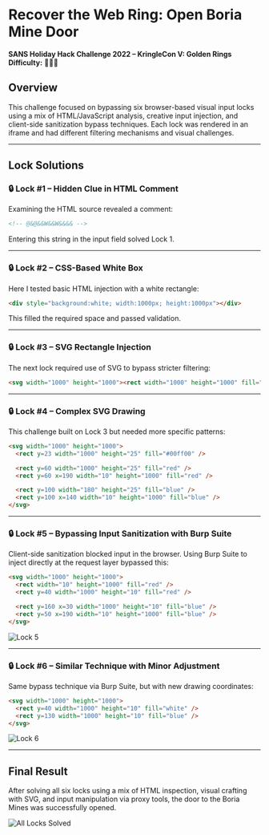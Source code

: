 # Recover the Web Ring: Open Boria Mine Door  
**SANS Holiday Hack Challenge 2022 – KringleCon V: Golden Rings**  
**Difficulty:** 🎄🎄🎄

## Overview  
This challenge focused on bypassing six browser-based visual input locks using a mix of HTML/JavaScript analysis, creative input injection, and client-side sanitization bypass techniques. Each lock was rendered in an iframe and had different filtering mechanisms and visual challenges.

---

## Lock Solutions

### 🔒 Lock #1 – Hidden Clue in HTML Comment  
Examining the HTML source revealed a comment:

```html
<!-- @&@&&W&&W&&&& -->
```

Entering this string in the input field solved Lock 1.

---

### 🔒 Lock #2 – CSS-Based White Box  
Here I tested basic HTML injection with a white rectangle:

```html
<div style="background:white; width:1000px; height:1000px"></div>
```

This filled the required space and passed validation.

---

### 🔒 Lock #3 – SVG Rectangle Injection  
The next lock required use of SVG to bypass stricter filtering:

```html
<svg width="1000" height="1000"><rect width="1000" height="1000" fill="blue" /></svg>
```

---

### 🔒 Lock #4 – Complex SVG Drawing  
This challenge built on Lock 3 but needed more specific patterns:

```html
<svg width="1000" height="1000">
  <rect y=23 width="1000" height="25" fill="#00ff00" />

  <rect y=60 width="1000" height="25" fill="red" />
  <rect y=60 x=190 width="10" height="1000" fill="red" />

  <rect y=100 width="180" height="25" fill="blue" />
  <rect y=100 x=140 width="10" height="1000" fill="blue" />
</svg>
```

---

### 🔒 Lock #5 – Bypassing Input Sanitization with Burp Suite  
Client-side sanitization blocked input in the browser. Using Burp Suite to inject directly at the request layer bypassed this:

```html
<svg width="1000" height="1000">
  <rect width="10" height="1000" fill="red" />
  <rect y=40 width="1000" height="10" fill="red" />

  <rect y=160 x=30 width="1000" height="10" fill="blue" />
  <rect y=50 x=190 width="10" height="1000" fill="blue" />
</svg>
```

![Lock 5](imgs/lock5.png)

---

### 🔒 Lock #6 – Similar Technique with Minor Adjustment  
Same bypass technique via Burp Suite, but with new drawing coordinates:

```html
<svg width="1000" height="1000">
  <rect y=40 width="1000" height="10" fill="white" />
  <rect y=130 width="1000" height="10" fill="blue" />
</svg>
```

![Lock 6](imgs/lock6.png)

---

## Final Result  
After solving all six locks using a mix of HTML inspection, visual crafting with SVG, and input manipulation via proxy tools, the door to the Boria Mines was successfully opened.

![All Locks Solved](imgs/allLocks.png)
